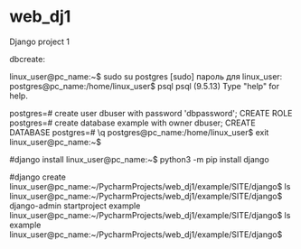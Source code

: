 # web_dj1
Django project 1

dbcreate:

linux_user@pc_name:~$ sudo su postgres
[sudo] пароль для linux_user: 
postgres@pc_name:/home/linux_user$ psql
psql (9.5.13)
Type "help" for help.

postgres=# create user dbuser with password 'dbpassword';
CREATE ROLE
postgres=# create database example with owner dbuser;
CREATE DATABASE
postgres=# \q
postgres@pc_name:/home/linux_user$ exit
linux_user@pc_name:~$

#django install
linux_user@pc_name:~$ python3 -m pip install django


#django create
linux_user@pc_name:~/PycharmProjects/web_dj1/example/SITE/django$ ls
linux_user@pc_name:~/PycharmProjects/web_dj1/example/SITE/django$ django-admin startproject example
linux_user@pc_name:~/PycharmProjects/web_dj1/example/SITE/django$ ls
example
linux_user@pc_name:~/PycharmProjects/web_dj1/example/SITE/django$ 
